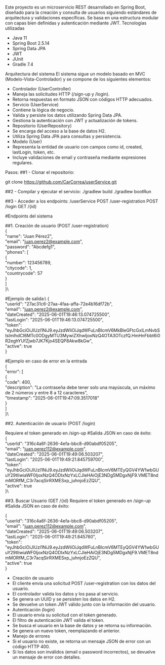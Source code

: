 
Este proyecto es un microservicio REST desarrollado en Spring Boot, diseñado para la creación y consulta de usuarios siguiendo estándares de arquitectura y validaciones específicas. Se basa en una estructura modular con capas bien definidas y autenticación mediante JWT.
Tecnologías utilizadas
- Java 11
- Spring Boot 2.5.14
- Spring Data JPA 
- JWT 
- JUnit
- Gradle 7.4

Arquitectura del sistema
El sistema sigue un modelo basado en MVC (Modelo-Vista-Controlador) y se compone de los siguientes elementos:
- Controlador (UserController)
- Maneja las solicitudes HTTP (/sign-up y /login).
- Retorna respuestas en formato JSON con códigos HTTP adecuados.
- Servicio (UserService)
- Contiene la lógica de negocio.
- Valida y persiste los datos utilizando Spring Data JPA.
- Gestiona la autenticación con JWT y actualización de tokens.
- Repositorio (UserRepository)
- Se encarga del acceso a la base de datos H2.
- Utiliza Spring Data JPA para consultas y persistencia.
- Modelo (User)
- Representa la entidad de usuario con campos como id, created, lastLogin, token, etc.
- Incluye validaciones de email y contraseña mediante expresiones regulares.

Pasos:
##1 - Clonar el repositorio:

git clone https://github.com/CarCorrea/userService.git

##2 - Compilar y ejecutar el servicio:
./gradlew build
./gradlew bootRun

##3 - Acceder a los endpoints:
/userService
POST /user-registration
POST /login
GET /{id}

#Endpoints del sistema

##1. Creación de usuario (POST /user-registration)\
  {\
  "name": "Juan Pérez2",\
  "email": "juan.perez2@example.com",\
  "password": "Abcdefg1",\
  "phones": [\
    {\
      "number": 123456789,\
      "citycode": 1,\
      "countrycode": 57\
    }\
  ]\
}\

#Ejemplo de salida:\ 
{\
    "userId": "27ac31c6-27aa-4faa-affa-72e4b16df72b",\
    "email": "juan.perez2@example.com",\
    "dateCreated": "2025-06-01T19:46:13.074725500",\
    "lastLogin": "2025-06-01T19:46:13.074725500",\
    "token": "eyJhbGciOiJIUzI1NiJ9.eyJzdWIiOiJqdWFuLnBlcmV6MkBleGFtcGxlLmNvbSIsImlhdCI6MTc0ODgyMTU3MywiZXhwIjoxNzQ4OTA3OTczfQ.HmHnFbbt6i0R2eghYUfZjwb7JK7Kjo4SEQP8Akw8kGw",\
    "active": true\
}

#Ejemplo en caso de error en la entrada\
{\
    "error": [\
        {\
            "code": 400,\
            "description": "La contraseña debe tener solo una mayúscula, un máximo de 2 números y entre 8 a 12 caracteres",\
            "timestamp": "2025-06-01T19:47:09.3517018"\
        }\
    ]\
}\

##2. Autenticación de usuario (POST /login)

Requiere el token generado en /sign-up
#Salida JSON en caso de éxito:\
{\
    "userId": "316c4a6f-2636-4efa-bbc8-d90abdf05205",\
    "email": "juan.perez112@example.com",\
    "dateCreated": "2025-06-01T19:49:06.503207",\
    "lastLogin": "2025-06-01T19:49:21.845759700",\
    "token": "eyJhbGciOiJIUzI1NiJ9.eyJzdWIiOiJqdWFuLnBlcmV6MTEyQGV4YW1wbGUuY29tIiwiaWF0IjoxNzQ4ODIxNzYxLCJleHAiOjE3NDg5MDgxNjF9.VMET8ndmMORfM_C3r7acqSirRXMESxp_juhnjoEzZQU",\
    "active": true\
}\

##3. Buscar Usuario (GET /{id}
Requiere el token generado en /sign-up
#Salida JSON en caso de éxito:

{\
    "userId": "316c4a6f-2636-4efa-bbc8-d90abdf05205",\
    "email": "juan.perez112@example.com",\
    "dateCreated": "2025-06-01T19:49:06.503207",\
    "lastLogin": "2025-06-01T19:49:21.845760",\
    "token": "eyJhbGciOiJIUzI1NiJ9.eyJzdWIiOiJqdWFuLnBlcmV6MTEyQGV4YW1wbGUuY29tIiwiaWF0IjoxNzQ4ODIxNzYxLCJleHAiOjE3NDg5MDgxNjF9.VMET8ndmMORfM_C3r7acqSirRXMESxp_juhnjoEzZQU",\
    "active": true\
}

- Creación de usuario
- El cliente envía una solicitud POST /user-registration con los datos del usuario.
- El controlador valida los datos y los pasa al servicio.
- Se genera un UUID y se persisten los datos en H2.
- Se devuelve un token JWT válido junto con la información del usuario.
- Autenticación (login)
- El usuario envía su solicitud con el token generado.
- El filtro de autenticación JWT valida el token.
- Se busca el usuario en la base de datos y se retorna su información.
- Se genera un nuevo token, reemplazando el anterior.
- Manejo de errores
- Si el usuario no existe, se retorna un mensaje JSON de error con un código HTTP 400.
- Si los datos son inválidos (email o password incorrectos), se devuelve un mensaje de error con detalles.

